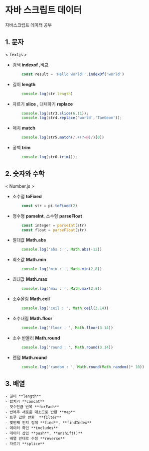 # 자바 스크립트 데이터

자바스크립트 데이터 공부


## 1. 문자
< Text.js >

- 검색 **indexof** ,비교  
	```javascript
		const result = 'Hello world!'.indexOf('world')
	``` 
- 길이 **length**      
	```javascript
		console.log(str.length)
	``` 
- 자르기 **slice** , 대채하기 **replace** 
	```javascript
		console.log(str3.slice(6,11));
		console.log(str4.replace('world','TaeGeom'));
	``` 	
- 매치 **match**  
	```javascript
		console.log(str5.match(/.+(?=@)/)[0])
	``` 
- 공백 **trim**  
	```javascript
		console.log(str6.trim());
	``` 

## 2. 숫자와 수학
< Number.js >

- 소수점 **toFixed**
	```javascript
		const str = pi.toFixed(2)
	``` 
- 정수형 **parseInt**, 소수형 **parseFloat**
	```javascript
		const integer = parseInt(str)
		const float = parseFloat(str)
	``` 
- 절대값 **Math.abs**
	```javascript
		console.log('abs : ', Math.abs(-12))
	``` 
- 최소값 **Math.min**
	```javascript
		console.log('min : ', Math.min(2,8))
	``` 
- 최대값 **Math.max**
	```javascript
		console.log('max : ', Math.max(2,8))
	``` 
- 소수올림 **Math.ceil**
	```javascript
		console.log('ceil : ', Math.ceil(3.14))
	``` 
- 소수내림 **Math.floor**
	```javascript
		console.log('floor : ', Math.floor(3.14))
	``` 
- 소수 반올리 **Math.round**
	```javascript
		console.log('round : ', Math.round(3.14))
	``` 
- 랜덤	**Math.round**
	```javascript
		console.log('random : ', Math.round(Math.random()* 10))
	``` 
	
## 3. 배열 
	- 길이 **length**
	- 합치기 **concat**
	- 갯수만큼 반복 **forEach**
	- 반복후 새로운 매소드로 반환 **map**
	- 트루 값만 반환	**filter**
 	- 몇번째 인지 검색 **find**, **findIndex**
	- 데이터 확인 **includes**
	- 데이터 삽입 **push**, **unshift()**
	- 배열 반대로 수정 **reverse**
	- 자르기 **splice**
